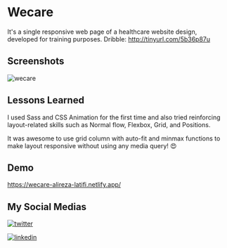 # Wecare 
It's a single responsive web page of a healthcare website design, developed for training purposes.
Dribble: http://tinyurl.com/5b36p87u 

## Screenshots

![wecare](https://user-images.githubusercontent.com/92823582/176991103-cbcfff97-23cf-429b-a01a-1def419639ad.png)


## Lessons Learned

I used Sass and CSS Animation for the first time and also tried reinforcing layout-related skills such as Normal flow, Flexbox, Grid, and Positions.

It was awesome to use grid column with auto-fit and minmax functions to make layout responsive without using any media query! 😍


## Demo
https://wecare-alireza-latifi.netlify.app/


## My Social Medias

[![twitter](https://img.shields.io/badge/twitter-1DA1F2?style=for-the-badge&logo=twitter&logoColor=white)](https://twitter.com/alir3za_latifi) 

[![linkedin](https://img.shields.io/badge/linkedin-0A66C2?style=for-the-badge&logo=linkedin&logoColor=white)](https://www.linkedin.com/in/aalirezalatifi/)

